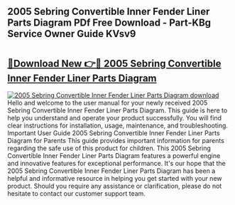 ## 2005 Sebring Convertible Inner Fender Liner Parts Diagram PDf Free Download - Part-KBg Service Owner Guide KVsv9

# <h2><a href="http://dftpfl.blite.top/?on=2005+Sebring+Convertible+Inner+Fender+Liner+Parts+Diagram">🔗Download New 👉🔴 2005 Sebring Convertible Inner Fender Liner Parts Diagram</a></h2>

[![2005 Sebring Convertible Inner Fender Liner Parts Diagram download](https://i.imgur.com/lujVjoI.png)](http://dftpfl.blite.top/?on=2005+Sebring+Convertible+Inner+Fender+Liner+Parts+Diagram)
Hello and welcome to the user manual for your newly received 2005 Sebring Convertible Inner Fender Liner Parts Diagram. This guide is here to help you understand and operate your product successfully. You will find clear instructions for installation, usage, maintenance, and troubleshooting. Important User Guide 2005 Sebring Convertible Inner Fender Liner Parts Diagram for Parents This guide provides important information for parents regarding the safe use of this product for children. This 2005 Sebring Convertible Inner Fender Liner Parts Diagram features a powerful engine and innovative features for exceptional performance. It's our hope that the 2005 Sebring Convertible Inner Fender Liner Parts Diagram has been a helpful and informative resource in helping you get started with your new product. Should you require any assistance or clarification, please do not hesitate to contact our customer support team.
